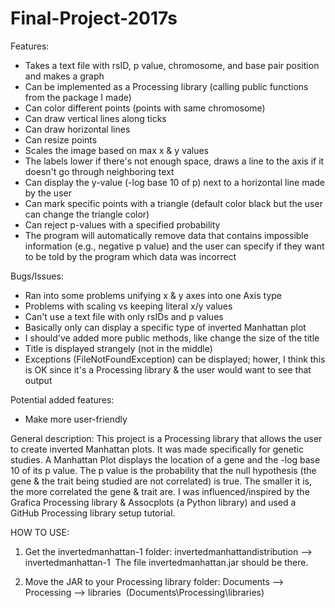 # Final-Project-2017s
Features:
- Takes a text file with rsID, p value, chromosome, and base pair position and makes a graph
- Can be implemented as a Processing library (calling public functions from the package I made)
- Can color different points (points with same chromosome)
- Can draw vertical lines along ticks
- Can draw horizontal lines
- Can resize points
- Scales the image based on max x & y values
- The labels lower if there's not enough space, draws a line to the axis if it doesn't go through neighboring text
- Can display the y-value (-log base 10 of p) next to a horizontal line made by the user
- Can mark specific points with a triangle (default color black but the user can change the triangle color)
- Can reject p-values with a specified probability
- The program will automatically remove data that contains impossible information (e.g., negative p value) and the user can specify if they want to be told by the program which data was incorrect


Bugs/Issues:
- Ran into some problems unifying x & y axes into one Axis type
- Problems with scaling vs keeping literal x/y values
- Can't use a text file with only rsIDs and p values
- Basically only can display a specific type of inverted Manhattan plot
- I should've added more public methods, like change the size of the title
- Title is displayed strangely (not in the middle)
- Exceptions (FileNotFoundException) can be displayed; hower, I think this is OK since it's a Processing library & the user would want to see that output

Potential added features:
- Make more user-friendly


General description: This project is a Processing library that allows the user to create inverted Manhattan plots. It was made specifically for genetic studies. 
A Manhattan Plot displays the location of a gene and the -log base 10 of its p value. The p value is the probability that the null hypothesis (the gene & the trait being studied are not correlated) is true. The smaller it is, the more correlated the gene & trait are. 
I was influenced/inspired by the Grafica Processing library & Assocplots (a Python library) and used a GitHub Processing library setup tutorial.

HOW TO USE: 
1. Get the invertedmanhattan-1 folder: invertedmanhattandistribution --> invertedmanhattan-1
  The file invertedmanhattan.jar should be there.

2. Move the JAR to your Processing library folder: Documents --> Processing --> libraries
  (Documents\Processing\libraries)
  
  
